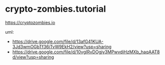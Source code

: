 # crypto-zombies.tutorial

https://cryptozombies.io

uml: 
- https://drive.google.com/file/d/13afG41KUA-3Jd3wmOGbTf36iTvW9EkH2/view?usp=sharing
- https://drive.google.com/file/d/10vgIRvDOgjy3MPwvdiHzMXb_haqAAT8d/view?usp=sharing